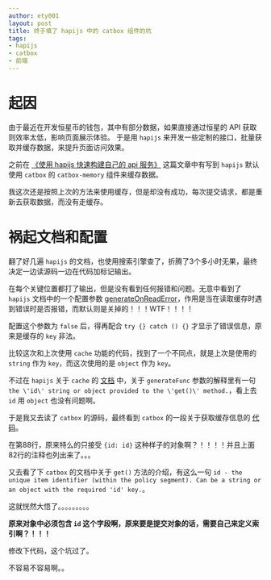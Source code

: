 ```yaml
---
author: ety001
layout: post
title: 终于填了 hapijs 中的 catbox 组件的坑
tags:
- hapijs
- catbox
- 前端
---
```


# 起因

由于最近在开发恒星币的钱包，其中有部分数据，如果直接通过恒星的 API 获取则效率太低，影响页面展示体验。
于是用 `hapijs` 来开发一些定制的接口，批量获取并缓存数据，来提升页面访问效果。

之前在 [《使用 hapijs 快速构建自己的 api 服务》](/2018/10/09/easy-startup-tuturial-for-hapi.html) 这篇文章中有写到 `hapijs` 默认使用 `catbox` 的 `catbox-memory` 组件来缓存数据。

我这次还是按照上次的方法来使用缓存，但是却没有成功，每次提交请求，都是重新去获取数据，而没有走缓存。

# 祸起文档和配置

翻了好几遍 `hapijs` 的文档，也使用搜索引擎查了，折腾了3个多小时无果，最终决定一边读源码一边在代码加标记输出。

在每个关键位置都打了输出，但是没有看到任何报错和问题。无意中看到了 `hapijs` 文档中的一个配置参数 [generateOnReadError](https://hapijs.com/api#server.cache())，作用是当在读取缓存时遇到错误时是否报错，而默认则是关掉的！！！WTF！！！！

配置这个参数为 `false` 后，得再配合 `try {} catch () {}` 才显示了错误信息，原来是缓存的 `key` 非法。

比较这次和上次使用 `cache` 功能的代码，找到了一个不同点，就是上次是使用的 `string` 作为 `key`，而这次使用的是 `object` 作为 `key`。

不过在 `hapijs` 关于 `cache` 的 [文档](https://hapijs.com/api#server.cache()) 中，关于 `generateFunc` 参数的解释里有一句 `the \'id\' string or object provided to the \'get()\' method.`，看上去 `id` 用 `object` 也没有问题啊。

于是我又去读了 `catbox` 的源码，最终看到 `catbox` 的一段关于获取缓存信息的 [代码](https://github.com/hapijs/catbox/blob/master/lib/policy.js#L88)。

在第88行，原来特么的只接受 `{id: id}` 这种样子的对象啊？！！！！并且上面82行的注释也列出来了。。。

又去看了下 `catbox` 的文档中关于 `get()` 方法的介绍，有这么一句 `id - the unique item identifier (within the policy segment). Can be a string or an object with the required 'id' key.`。

这就恍然大悟了。。。。。。。。。

**原来对象中必须包含 `id` 这个字段啊，原来要是提交对象的话，需要自己来定义索引啊？！！！**

修改下代码，这个坑过了。

不容易不容易啊。。
